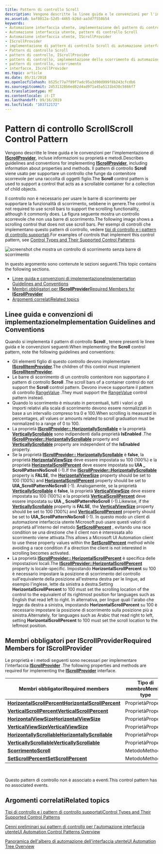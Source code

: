 ```yaml
---
title: Pattern di controllo Scroll
description: Vengono descritte le linee guida e le convenzioni per l'implementazione di IScrollProvider, incluse informazioni su proprietà e metodi. Il pattern di controllo Scroll viene usato per supportare un controllo che funge da contenitore scorrevole per una raccolta di oggetti figlio.
ms.assetid: baf8012a-52d5-4465-b26d-aa3d7f550b54
keywords:
- Automazione interfaccia utente, implementazione del pattern di controllo Scroll
- Automazione interfaccia utente, pattern di controllo Scroll
- Automazione interfaccia utente, IScrollProvider
- IScrollProvider
- implementazione di pattern di controllo Scroll di automazione interfaccia utente
- Pattern di controllo Scroll
- pattern di controllo, IScrollProvider
- pattern di controllo, implementazione dello scorrimento di automazione interfaccia utente
- pattern di controllo, scorrimento
- interfacce, IScrollProvider
ms.topic: article
ms.date: 05/31/2018
ms.openlocfilehash: b525c77a7f89f7adc95a3d90d999f8b243cfcdb6
ms.sourcegitcommit: 2d531328b6ed82d4ad971a45a5131b430c5866f7
ms.translationtype: MT
ms.contentlocale: it-IT
ms.lasthandoff: 09/16/2019
ms.locfileid: "103712172"
---
```

# <a name="scroll-control-pattern"></a><span data-ttu-id="2b7c0-114">Pattern di controllo Scroll</span><span class="sxs-lookup"><span data-stu-id="2b7c0-114">Scroll Control Pattern</span></span>

<span data-ttu-id="2b7c0-115">Vengono descritte le linee guida e le convenzioni per l'implementazione di [**IScrollProvider**](/windows/desktop/api/UIAutomationCore/nn-uiautomationcore-iscrollprovider), incluse informazioni su proprietà e metodi.</span><span class="sxs-lookup"><span data-stu-id="2b7c0-115">Describes guidelines and conventions for implementing [**IScrollProvider**](/windows/desktop/api/UIAutomationCore/nn-uiautomationcore-iscrollprovider), including information about properties and methods.</span></span> <span data-ttu-id="2b7c0-116">Il pattern di controllo **Scroll** viene usato per supportare un controllo che funge da contenitore scorrevole per una raccolta di oggetti figlio.</span><span class="sxs-lookup"><span data-stu-id="2b7c0-116">The **Scroll** control pattern is used to support a control that acts as a scrollable container for a collection of child objects.</span></span>

<span data-ttu-id="2b7c0-117">Il controllo non è necessario per usare le barre di scorrimento per supportare la funzionalità di scorrimento, sebbene in genere.</span><span class="sxs-lookup"><span data-stu-id="2b7c0-117">The control is not required to use scroll bars to support the scrolling functionality, although it commonly does.</span></span> <span data-ttu-id="2b7c0-118">La figura seguente mostra un controllo scorrevole che non usa barre di scorrimento.</span><span class="sxs-lookup"><span data-stu-id="2b7c0-118">The following image shows a scrolling control that does not use scroll bars.</span></span> <span data-ttu-id="2b7c0-119">Per esempi di controlli che implementano questo pattern di controllo, vedere [tipi di controllo e i pattern di controllo supportati](uiauto-controlpatternmapping.md).</span><span class="sxs-lookup"><span data-stu-id="2b7c0-119">For examples of controls that implement this control pattern, see [Control Types and Their Supported Control Patterns](uiauto-controlpatternmapping.md).</span></span>

![screenshot che mostra un controllo di scorrimento senza barre di scorrimento](images/uia-scrollpattern-without-scrollbars.jpg)

<span data-ttu-id="2b7c0-121">In questo argomento sono contenute le sezioni seguenti.</span><span class="sxs-lookup"><span data-stu-id="2b7c0-121">This topic contains the following sections.</span></span>

-   [<span data-ttu-id="2b7c0-122">Linee guida e convenzioni di implementazione</span><span class="sxs-lookup"><span data-stu-id="2b7c0-122">Implementation Guidelines and Conventions</span></span>](#implementation-guidelines-and-conventions)
-   [<span data-ttu-id="2b7c0-123">Membri obbligatori per **IScrollProvider**</span><span class="sxs-lookup"><span data-stu-id="2b7c0-123">Required Members for **IScrollProvider**</span></span>](#required-members-for-iscrollprovider)
-   [<span data-ttu-id="2b7c0-124">Argomenti correlati</span><span class="sxs-lookup"><span data-stu-id="2b7c0-124">Related topics</span></span>](#related-topics)

## <a name="implementation-guidelines-and-conventions"></a><span data-ttu-id="2b7c0-125">Linee guida e convenzioni di implementazione</span><span class="sxs-lookup"><span data-stu-id="2b7c0-125">Implementation Guidelines and Conventions</span></span>

<span data-ttu-id="2b7c0-126">Quando si implementa il pattern di controllo **Scroll** , tenere presenti le linee guida e le convenzioni seguenti:</span><span class="sxs-lookup"><span data-stu-id="2b7c0-126">When implementing the **Scroll** control pattern, note the following guidelines and conventions:</span></span>

-   <span data-ttu-id="2b7c0-127">Gli elementi figlio di questo controllo devono implementare [**IScrollItemProvider**](/windows/desktop/api/UIAutomationCore/nn-uiautomationcore-iscrollitemprovider).</span><span class="sxs-lookup"><span data-stu-id="2b7c0-127">The children of this control must implement [**IScrollItemProvider**](/windows/desktop/api/UIAutomationCore/nn-uiautomationcore-iscrollitemprovider).</span></span>
-   <span data-ttu-id="2b7c0-128">Le barre di scorrimento di un controllo contenitore non supportano il pattern di controllo **Scroll** .</span><span class="sxs-lookup"><span data-stu-id="2b7c0-128">The scroll bars of a container control do not support the **Scroll** control pattern.</span></span> <span data-ttu-id="2b7c0-129">Devono invece supportare il pattern di controllo [RangeValue](uiauto-implementingrangevalue.md) .</span><span class="sxs-lookup"><span data-stu-id="2b7c0-129">They must support the [RangeValue](uiauto-implementingrangevalue.md) control pattern instead.</span></span>
-   <span data-ttu-id="2b7c0-130">Quando lo scorrimento è misurato in percentuali, tutti i valori o gli importi relativi alla scala di scorrimento devono essere normalizzati in base a un intervallo compreso tra 0 e 100.</span><span class="sxs-lookup"><span data-stu-id="2b7c0-130">When scrolling is measured in percentages, all values or amounts related to scroll graduation must be normalized to a range of 0 to 100.</span></span>
-   <span data-ttu-id="2b7c0-131">La proprietà [**IScrollProvider:: HorizontallyScrollable**](/windows/desktop/api/UIAutomationCore/nf-uiautomationcore-iscrollprovider-get_horizontallyscrollable) e la proprietà [**VerticallyScrollable**](/windows/desktop/api/UIAutomationCore/nf-uiautomationcore-iscrollprovider-get_verticallyscrollable) sono indipendenti dalla proprietà **IsEnabled** .</span><span class="sxs-lookup"><span data-stu-id="2b7c0-131">The [**IScrollProvider::HorizontallyScrollable**](/windows/desktop/api/UIAutomationCore/nf-uiautomationcore-iscrollprovider-get_horizontallyscrollable) property and [**VerticallyScrollable**](/windows/desktop/api/UIAutomationCore/nf-uiautomationcore-iscrollprovider-get_verticallyscrollable) property are independent of the **IsEnabled** property.</span></span>
-   <span data-ttu-id="2b7c0-132">Se la proprietà [**IScrollProvider:: HorizontallyScrollable**](/windows/desktop/api/UIAutomationCore/nf-uiautomationcore-iscrollprovider-get_horizontallyscrollable) è **false**, la proprietà [**HorizontalViewSize**](/windows/desktop/api/UIAutomationCore/nf-uiautomationcore-iscrollprovider-get_horizontalviewsize) deve essere impostata su 100 (100%) e la proprietà [**HorizontalScrollPercent**](/windows/desktop/api/UIAutomationCore/nf-uiautomationcore-iscrollprovider-get_horizontalscrollpercent) deve essere impostata su **UIA \_ ScrollPatternNoScroll** (-1).</span><span class="sxs-lookup"><span data-stu-id="2b7c0-132">If the [**IScrollProvider::HorizontallyScrollable**](/windows/desktop/api/UIAutomationCore/nf-uiautomationcore-iscrollprovider-get_horizontallyscrollable) property is **FALSE**, the [**HorizontalViewSize**](/windows/desktop/api/UIAutomationCore/nf-uiautomationcore-iscrollprovider-get_horizontalviewsize) property should be set to 100 (100%) and [**HorizontalScrollPercent**](/windows/desktop/api/UIAutomationCore/nf-uiautomationcore-iscrollprovider-get_horizontalscrollpercent) property should be set to **UIA\_ScrollPatternNoScroll** (-1).</span></span> <span data-ttu-id="2b7c0-133">Analogamente, se la proprietà [**VerticallyScrollable**](/windows/desktop/api/UIAutomationCore/nf-uiautomationcore-iscrollprovider-get_verticallyscrollable) è **false**, la proprietà [**VerticalViewSize**](/windows/desktop/api/UIAutomationCore/nf-uiautomationcore-iscrollprovider-get_verticalviewsize) deve essere impostata su 100 (100%) e la proprietà [**VerticalScrollPercent**](/windows/desktop/api/UIAutomationCore/nf-uiautomationcore-iscrollprovider-get_verticalscrollpercent) deve essere impostata su **UIA \_ ScrollPatternNoScroll** (-1).</span><span class="sxs-lookup"><span data-stu-id="2b7c0-133">Likewise, if the [**VerticallyScrollable**](/windows/desktop/api/UIAutomationCore/nf-uiautomationcore-iscrollprovider-get_verticallyscrollable) property is **FALSE**, the [**VerticalViewSize**](/windows/desktop/api/UIAutomationCore/nf-uiautomationcore-iscrollprovider-get_verticalviewsize) property should be set to 100 (100%) and [**VerticalScrollPercent**](/windows/desktop/api/UIAutomationCore/nf-uiautomationcore-iscrollprovider-get_verticalscrollpercent) property should be set to **UIA\_ScrollPatternNoScroll** (-1).</span></span> <span data-ttu-id="2b7c0-134">In questo modo un client di automazione interfaccia utente Microsoft può usare questi valori di proprietà all'interno del metodo [**SetScrollPercent**](/windows/desktop/api/UIAutomationCore/nf-uiautomationcore-iscrollprovider-setscrollpercent) , evitando una race condition se una direzione che il client non è interessata allo scorrimento viene attivata.</span><span class="sxs-lookup"><span data-stu-id="2b7c0-134">This allows a Microsoft UI Automation client to use these property values within the [**SetScrollPercent**](/windows/desktop/api/UIAutomationCore/nf-uiautomationcore-iscrollprovider-setscrollpercent) method while avoiding a race condition if a direction the client is not interested in scrolling becomes activated.</span></span>
-   <span data-ttu-id="2b7c0-135">La proprietà [**IScrollProvider:: HorizontalScrollPercent**](/windows/desktop/api/UIAutomationCore/nf-uiautomationcore-iscrollprovider-get_horizontalscrollpercent) è specifica delle impostazioni locali.</span><span class="sxs-lookup"><span data-stu-id="2b7c0-135">The [**IScrollProvider::HorizontalScrollPercent**](/windows/desktop/api/UIAutomationCore/nf-uiautomationcore-iscrollprovider-get_horizontalscrollpercent) property is locale-specific.</span></span> <span data-ttu-id="2b7c0-136">Impostando **HorizontalScrollPercent** su 100 è necessario impostare la posizione di scorrimento del controllo sull'equivalente della posizione all'estrema destra per le lingue, ad esempio l'inglese, lette da sinistra a destra.</span><span class="sxs-lookup"><span data-stu-id="2b7c0-136">Setting **HorizontalScrollPercent** to 100 must set the scrolling location of the control to the equivalent of its rightmost position for languages such as English that read left to right.</span></span> <span data-ttu-id="2b7c0-137">In alternativa, per lingue quali l'arabo che legge da destra a sinistra, impostando **HorizontalScrollPercent** su 100 è necessario impostare la posizione di scorrimento sulla posizione più a sinistra.</span><span class="sxs-lookup"><span data-stu-id="2b7c0-137">Alternately, for languages such as Arabic that read right to left, setting **HorizontalScrollPercent** to 100 must set the scroll location to the leftmost position.</span></span>

## <a name="required-members-for-iscrollprovider"></a><span data-ttu-id="2b7c0-138">Membri obbligatori per **IScrollProvider**</span><span class="sxs-lookup"><span data-stu-id="2b7c0-138">Required Members for **IScrollProvider**</span></span>

<span data-ttu-id="2b7c0-139">Le proprietà e i metodi seguenti sono necessari per implementare l'interfaccia [**IScrollProvider**](/windows/desktop/api/UIAutomationCore/nn-uiautomationcore-iscrollprovider) .</span><span class="sxs-lookup"><span data-stu-id="2b7c0-139">The following properties and methods are required for implementing the [**IScrollProvider**](/windows/desktop/api/UIAutomationCore/nn-uiautomationcore-iscrollprovider) interface.</span></span>



| <span data-ttu-id="2b7c0-140">Membri obbligatori</span><span class="sxs-lookup"><span data-stu-id="2b7c0-140">Required members</span></span>                                                                  | <span data-ttu-id="2b7c0-141">Tipo di membro</span><span class="sxs-lookup"><span data-stu-id="2b7c0-141">Member type</span></span> | <span data-ttu-id="2b7c0-142">Note</span><span class="sxs-lookup"><span data-stu-id="2b7c0-142">Notes</span></span> |
|-----------------------------------------------------------------------------------|-------------|-------|
| [<span data-ttu-id="2b7c0-143">**HorizontalScrollPercent**</span><span class="sxs-lookup"><span data-stu-id="2b7c0-143">**HorizontalScrollPercent**</span></span>](/windows/desktop/api/UIAutomationCore/nf-uiautomationcore-iscrollprovider-get_horizontalscrollpercent) | <span data-ttu-id="2b7c0-144">Proprietà</span><span class="sxs-lookup"><span data-stu-id="2b7c0-144">Property</span></span>    | <span data-ttu-id="2b7c0-145">nessuno</span><span class="sxs-lookup"><span data-stu-id="2b7c0-145">None</span></span>  |
| [<span data-ttu-id="2b7c0-146">**VerticalScrollPercent**</span><span class="sxs-lookup"><span data-stu-id="2b7c0-146">**VerticalScrollPercent**</span></span>](/windows/desktop/api/UIAutomationCore/nf-uiautomationcore-iscrollprovider-get_verticalscrollpercent)     | <span data-ttu-id="2b7c0-147">Proprietà</span><span class="sxs-lookup"><span data-stu-id="2b7c0-147">Property</span></span>    | <span data-ttu-id="2b7c0-148">nessuno</span><span class="sxs-lookup"><span data-stu-id="2b7c0-148">None</span></span>  |
| [<span data-ttu-id="2b7c0-149">**HorizontalViewSize**</span><span class="sxs-lookup"><span data-stu-id="2b7c0-149">**HorizontalViewSize**</span></span>](/windows/desktop/api/UIAutomationCore/nf-uiautomationcore-iscrollprovider-get_horizontalviewsize)           | <span data-ttu-id="2b7c0-150">Proprietà</span><span class="sxs-lookup"><span data-stu-id="2b7c0-150">Property</span></span>    | <span data-ttu-id="2b7c0-151">nessuno</span><span class="sxs-lookup"><span data-stu-id="2b7c0-151">None</span></span>  |
| [<span data-ttu-id="2b7c0-152">**VerticalViewSize**</span><span class="sxs-lookup"><span data-stu-id="2b7c0-152">**VerticalViewSize**</span></span>](/windows/desktop/api/UIAutomationCore/nf-uiautomationcore-iscrollprovider-get_verticalviewsize)               | <span data-ttu-id="2b7c0-153">Proprietà</span><span class="sxs-lookup"><span data-stu-id="2b7c0-153">Property</span></span>    | <span data-ttu-id="2b7c0-154">nessuno</span><span class="sxs-lookup"><span data-stu-id="2b7c0-154">None</span></span>  |
| [<span data-ttu-id="2b7c0-155">**HorizontallyScrollable**</span><span class="sxs-lookup"><span data-stu-id="2b7c0-155">**HorizontallyScrollable**</span></span>](/windows/desktop/api/UIAutomationCore/nf-uiautomationcore-iscrollprovider-get_horizontallyscrollable)   | <span data-ttu-id="2b7c0-156">Proprietà</span><span class="sxs-lookup"><span data-stu-id="2b7c0-156">Property</span></span>    | <span data-ttu-id="2b7c0-157">nessuno</span><span class="sxs-lookup"><span data-stu-id="2b7c0-157">None</span></span>  |
| [<span data-ttu-id="2b7c0-158">**VerticallyScrollable**</span><span class="sxs-lookup"><span data-stu-id="2b7c0-158">**VerticallyScrollable**</span></span>](/windows/desktop/api/UIAutomationCore/nf-uiautomationcore-iscrollprovider-get_verticallyscrollable)       | <span data-ttu-id="2b7c0-159">Proprietà</span><span class="sxs-lookup"><span data-stu-id="2b7c0-159">Property</span></span>    | <span data-ttu-id="2b7c0-160">nessuno</span><span class="sxs-lookup"><span data-stu-id="2b7c0-160">None</span></span>  |
| [<span data-ttu-id="2b7c0-161">**Scorrimento**</span><span class="sxs-lookup"><span data-stu-id="2b7c0-161">**Scroll**</span></span>](/windows/desktop/api/UIAutomationCore/nf-uiautomationcore-iscrollprovider-scroll)                                   | <span data-ttu-id="2b7c0-162">Metodo</span><span class="sxs-lookup"><span data-stu-id="2b7c0-162">Method</span></span>      | <span data-ttu-id="2b7c0-163">nessuno</span><span class="sxs-lookup"><span data-stu-id="2b7c0-163">None</span></span>  |
| [<span data-ttu-id="2b7c0-164">**SetScrollPercent**</span><span class="sxs-lookup"><span data-stu-id="2b7c0-164">**SetScrollPercent**</span></span>](/windows/desktop/api/UIAutomationCore/nf-uiautomationcore-iscrollprovider-setscrollpercent)               | <span data-ttu-id="2b7c0-165">Metodo</span><span class="sxs-lookup"><span data-stu-id="2b7c0-165">Method</span></span>      | <span data-ttu-id="2b7c0-166">nessuno</span><span class="sxs-lookup"><span data-stu-id="2b7c0-166">None</span></span>  |



 

<span data-ttu-id="2b7c0-167">Questo pattern di controllo non è associato a eventi.</span><span class="sxs-lookup"><span data-stu-id="2b7c0-167">This control pattern has no associated events.</span></span>

## <a name="related-topics"></a><span data-ttu-id="2b7c0-168">Argomenti correlati</span><span class="sxs-lookup"><span data-stu-id="2b7c0-168">Related topics</span></span>

<dl> <dt>

[<span data-ttu-id="2b7c0-169">Tipi di controllo e i pattern di controllo supportati</span><span class="sxs-lookup"><span data-stu-id="2b7c0-169">Control Types and Their Supported Control Patterns</span></span>](uiauto-controlpatternmapping.md)
</dt> <dt>

[<span data-ttu-id="2b7c0-170">Cenni preliminari sui pattern di controllo per l'automazione interfaccia utente</span><span class="sxs-lookup"><span data-stu-id="2b7c0-170">UI Automation Control Patterns Overview</span></span>](uiauto-controlpatternsoverview.md)
</dt> <dt>

[<span data-ttu-id="2b7c0-171">Panoramica dell'albero di automazione dell'interfaccia utente</span><span class="sxs-lookup"><span data-stu-id="2b7c0-171">UI Automation Tree Overview</span></span>](uiauto-treeoverview.md)
</dt> </dl>

 

 




